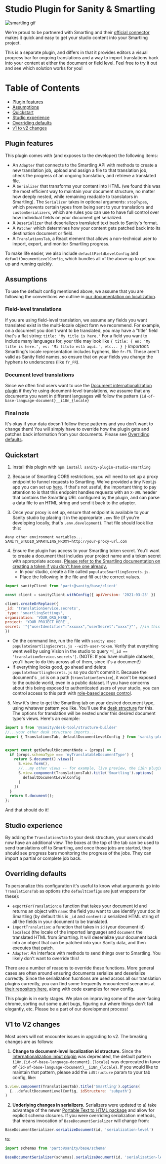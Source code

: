 
# Studio Plugin for Sanity & Smartling

![smartling gif](https://user-images.githubusercontent.com/3969996/125689321-bf37021f-ba55-4147-83eb-1745eb8acb1f.gif)


We're proud to be partnered with Smartling and their [official connector](https://help.smartling.com/hc/en-us/articles/1260803085050-Sanity-Connector-Overview-) makes it quick and easy to get your studio content into your Smartling project.

This is a separate plugin, and differs in that it provides editors a visual progress bar for ongoing translations and a way to import translations back into your content at either the document or field level. Feel free to try it out and see which solution works for you!

# Table of Contents
- [Plugin features](#plugin-features)
- [Assumptions](#assumptions)
- [Quickstart](#quickstart)
- [Studio experience](#studio-experience)
- [Overriding defaults](#overriding-defaults)
- [v1 to v2 changes](#v1-to-v2-changes)

## Plugin features

This plugin comes with (and exposes to the developer) the following items:
- An `Adapter` that connects to the Smartling API with methods to create a new translation job, upload and assign a file to that translation job, check the progress of an ongoing translation, and retrieve a translated file.
- A `Serializer` that transforms your content into HTML (we found this was the most efficient way to maintain your document structure, no matter how deeply nested, while remaining readable to translators in Smartling). The `Serializer` takes in optional arguments: `stopTypes`, which prevents certain types from being sent to your translatiors and `customSerializers`, which are rules you can use to have full control over how individual fields on your document get serialized.
- A `Deserializer` that deserializes translated text back to Sanity's format.
- A `Patcher` which determines how your content gets patched back into its destination document or field.
- A `TranslationsTab`, a React element that allows a non-technical user to import, export, and monitor Smartling progress.

To make life easier, we also include `defaultFieldLevelConfig` and `defaultDocumentLevelConfig`, which bundles all of the above up to get you up and running quickly. 

## Assumptions
To use the default config mentioned above, we assume that you are following the conventions we outline in [our documentation on localization](https://www.sanity.io/docs/localization). 


### Field-level translations
If you are using field-level translation, we assume any fields you want translated exist in the multi-locale object form we recommend.
For example, on a document you don't want to be translated, you may have a "title" field that's a flat string: `title: 'My title is here.'` For a field you want to include many languages for, your title may look like
        ```
        { title: {
            en: 'My title is here.',
            es: 'Mi título está aquí.',
            etc...
          }
        }
        ```
*Important*: Smartling's locale representation includes hyphens, like `fr-FR`. These aren't valid as Sanity field names, so ensure that on your fields you change the hyphens to underscores (like `fr_FR`).

### Document level translations
Since we often find users want to use the [Document internationalization plugin](https://www.sanity.io/plugins/document-internationalization) if they're using document-level translations, we assume that any documents you want in different languages will follow the pattern `{id-of-base-language-document}__i18n_{locale}`

### Final note
It's okay if your data doesn't follow these patterns and you don't want to change them! You will simply have to override how the plugin gets and patches back information from your documents. Please see [Overriding defaults](#overriding-defaults).

## Quickstart
1. Install this plugin with `npm install sanity-plugin-studio-smartling`

2. Because of Smartling CORS restrictions, you will need to set up a proxy endpoint to funnel requests to Smartling. We've provided a tiny Next.js app you can set up [here](https://github.com/sanity-io/example-sanity-smartling-proxy). If that's not useful, the important thing to pay attention to is that this endpoint handles requests with an `X-URL` header that contains the Smartling URL configured by the plugin, and can parse a data file to an HTML string and send it back to the adapter.

3. Once your proxy is set up, ensure that endpoint is available to your Sanity studio by placing it in the appropriate `.env` file (if you're developing locally, that's `.env.development`). That file should look like this:
```
#any other environment variables...
SANITY_STUDIO_SMARTLING_PROXY=http://your-proxy-url.com
```

4. Ensure the plugin has access to your Smartling token secret. You'll want to create a document that includes your project name and a token secret with appropriate access. [Please refer to the Smartling documentation on creating a token if you don't have one already.](https://help.smartling.com/hc/en-us/articles/115004187694-API-Tokens-)
    * In your studio, create a file called `populateSmartlingSecrets.js`.
    * Place the following in the file and fill out the correct values.

```javascript
import sanityClient from 'part:@sanity/base/client'

const client = sanityClient.withConfig({ apiVersion: '2021-03-25' })

client.createOrReplace({
_id: 'translationService.secrets',
_type: 'smartlingSettings',
organization: 'YOUR_ORG_HERE',
project: 'YOUR_PROJECT_HERE',
secret: '"{"userIdentifier":"xxxxxx","userSecret":"xxxx"}"', //in this format from Smartling
})
```

   * On the command line, run the file with `sanity exec populateSmartlingSecrets.js --with-user-token`. 
   Verify that everything went well by using Vision in the studio to query `*[_id == 'translationService.secrets']`. (NOTE: If you have multiple datasets, you'll have to do this across all of them, since it's a document!)
   * If everything looks good, go ahead and delete `populateSmartlingSecrets.js` so you don't commit it. 
   Because the document's `_id` is on a path (`translationService`), it won't be exposed to the outside world, even in a public dataset. If you have concerns about this being exposed to authenticated users of your studio, you can control access to this path with [role-based access control](https://www.sanity.io/docs/access-control).

5.  Now it's time to get the Smartling tab on your desired document type, using whatever pattern you like. You'll use the [desk structure](https://www.sanity.io/docs/structure-builder-introduction) for this. The options for translation will be nested under this desired document type's views. Here's an example:

```javascript
import S from '@sanity/desk-tool/structure-builder'
//...your other desk structure imports...
import { TranslationsTab, defaultDocumentLevelConfig } from 'sanity-plugin-studio-smartling'


export const getDefaultDocumentNode = (props) => {
  if (props.schemaType === 'myTranslatableDocumentType') {
    return S.document().views([
      S.view.form(),
      //...my other views -- for example, live preview, the i18n plugin, etc.,
      S.view.component(TranslationsTab).title('Smartling').options(
        defaultDocumentLevelConfig  
      )
    ])
  }
  return S.document();
};
```

And that should do it! 

## Studio experience
By adding the `TranslationsTab` to your desk structure, your users should now have an additional view. The boxes at the top of the tab can be used to send translations off to Smartling, and once those jobs are started, they should see progress bars monitoring the progress of the jobs. They can import a partial or complete job back.

## Overriding defaults

To personalize this configuration it's useful to know what arguments go into `TranslationsTab` as options (the `defaultConfigs` are just wrappers for these):
  * `exportForTranslation`: a function that takes your document id and returns an object with `name`: the field you want to use identify your doc in Smartling (by default this is `_id` and `content`: a serialized HTML string of all the fields in your document to be translated.
  * `importTranslation`: a function that takes in `id` (your document id) `localeId` (the locale of the imported language) and `document` the translated HTML from Smartling. It will deserialize your document back into an object that can be patched into your Sanity data, and then executes that patch.
  * `Adapter`: An interface with methods to send things over to Smartling. You likely don't want to override this!

There are a number of reasons to override these functions. More general cases are often around ensuring documents serialize and deserialize correctly. Since the serialization fucntions are used across all our translation plugins currently, you can find some frequently encountered scenarios at [their repository here](https://github.com/sanity-io/sanity-naive-html-serializer), along with code examples for new config. 

This plugin is in early stages. We plan on improving some of the user-facing chrome, sorting out some quiet bugs, figuring out where things don't fail elegantly, etc. Please be a part of our development process!

## V1 to V2 changes

Most users will not encounter issues in upgrading to v2. The breaking changes are as follows:

1. **Change to document-level localization id structure.** Since the [Internationalization input plugin](https://www.sanity.io/plugins/sanity-plugin-intl-input) was deprecated, the default pattern `i18n.{id-of-base-language-document}.{locale}` was deprecated in favor of `{id-of-base-language-document}__i18n_{locale}`. If you would like to maintain that pattern, please add the `idStructure` param to your tab config, like:
```javascript
S.view.component(TranslationsTab).title('Smartling').options(
  {...defaultDocumentLevelConfig, idStructure: 'subpath'}
)
```
2. **Underlying changes in serializers.** Serializers were updated to a) take advantage of the newer [Portable Text to HTML package](https://github.com/portabletext/to-html) and allow for explicit schema closures. If you were overriding serialization methods, that means invocation of `BaseDocumentSerializer` will change from:
```javascript
BaseDocumentSerializer.serializeDocument(id, 'serialization-level')
```

to:
```javascript
import schemas from 'part:@sanity/base/schema'

BaseDocumentSerializer(schemas).serializeDocument(id, 'serialization-level')
```

